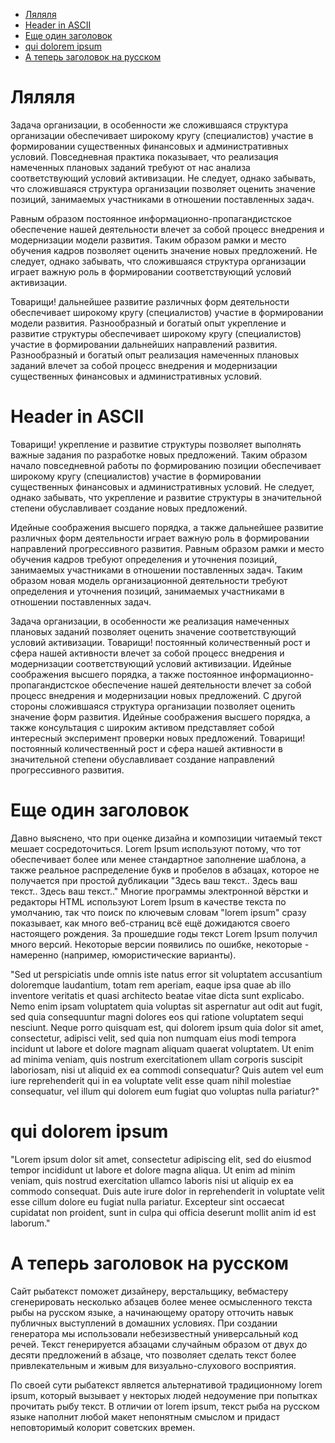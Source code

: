 - [Ляляля](#%D0%BB%D1%8F%D0%BB%D1%8F%D0%BB%D1%8F)
- [Header in ASCII](#header-in-ascii)
- [Еще один заголовок](#%D0%B5%D1%89%D0%B5-%D0%BE%D0%B4%D0%B8%D0%BD-%D0%B7%D0%B0%D0%B3%D0%BE%D0%BB%D0%BE%D0%B2%D0%BE%D0%BA)
- [qui dolorem ipsum](#qui-dolorem-ipsum)
- [А теперь заголовок на русском](#%D0%B0-%D1%82%D0%B5%D0%BF%D0%B5%D1%80%D1%8C-%D0%B7%D0%B0%D0%B3%D0%BE%D0%BB%D0%BE%D0%B2%D0%BE%D0%BA-%D0%BD%D0%B0-%D1%80%D1%83%D1%81%D1%81%D0%BA%D0%BE%D0%BC)

# Ляляля

Задача организации, в особенности же сложившаяся структура организации обеспечивает широкому кругу (специалистов) участие в формировании существенных финансовых и административных условий. Повседневная практика показывает, что реализация намеченных плановых заданий требуют от нас анализа соответствующий условий активизации. Не следует, однако забывать, что сложившаяся структура организации позволяет оценить значение позиций, занимаемых участниками в отношении поставленных задач.

Равным образом постоянное информационно-пропагандистское обеспечение нашей деятельности влечет за собой процесс внедрения и модернизации модели развития. Таким образом рамки и место обучения кадров позволяет оценить значение новых предложений. Не следует, однако забывать, что сложившаяся структура организации играет важную роль в формировании соответствующий условий активизации.

Товарищи! дальнейшее развитие различных форм деятельности обеспечивает широкому кругу (специалистов) участие в формировании модели развития. Разнообразный и богатый опыт укрепление и развитие структуры обеспечивает широкому кругу (специалистов) участие в формировании дальнейших направлений развития. Разнообразный и богатый опыт реализация намеченных плановых заданий влечет за собой процесс внедрения и модернизации существенных финансовых и административных условий.

# Header in ASCII

Товарищи! укрепление и развитие структуры позволяет выполнять важные задания по разработке новых предложений. Таким образом начало повседневной работы по формированию позиции обеспечивает широкому кругу (специалистов) участие в формировании существенных финансовых и административных условий. Не следует, однако забывать, что укрепление и развитие структуры в значительной степени обуславливает создание новых предложений.

Идейные соображения высшего порядка, а также дальнейшее развитие различных форм деятельности играет важную роль в формировании направлений прогрессивного развития. Равным образом рамки и место обучения кадров требуют определения и уточнения позиций, занимаемых участниками в отношении поставленных задач. Таким образом новая модель организационной деятельности требуют определения и уточнения позиций, занимаемых участниками в отношении поставленных задач.

Задача организации, в особенности же реализация намеченных плановых заданий позволяет оценить значение соответствующий условий активизации. Товарищи! постоянный количественный рост и сфера нашей активности влечет за собой процесс внедрения и модернизации соответствующий условий активизации. Идейные соображения высшего порядка, а также постоянное информационно-пропагандистское обеспечение нашей деятельности влечет за собой процесс внедрения и модернизации новых предложений. С другой стороны сложившаяся структура организации позволяет оценить значение форм развития. Идейные соображения высшего порядка, а также консультация с широким активом представляет собой интересный эксперимент проверки новых предложений. Товарищи! постоянный количественный рост и сфера нашей активности в значительной степени обуславливает создание направлений прогрессивного развития.


# Еще один заголовок

Давно выяснено, что при оценке дизайна и композиции читаемый текст мешает сосредоточиться. Lorem Ipsum используют потому, что тот обеспечивает более или менее стандартное заполнение шаблона, а также реальное распределение букв и пробелов в абзацах, которое не получается при простой дубликации "Здесь ваш текст.. Здесь ваш текст.. Здесь ваш текст.." Многие программы электронной вёрстки и редакторы HTML используют Lorem Ipsum в качестве текста по умолчанию, так что поиск по ключевым словам "lorem ipsum" сразу показывает, как много веб-страниц всё ещё дожидаются своего настоящего рождения. За прошедшие годы текст Lorem Ipsum получил много версий. Некоторые версии появились по ошибке, некоторые - намеренно (например, юмористические варианты).

"Sed ut perspiciatis unde omnis iste natus error sit voluptatem accusantium doloremque laudantium, totam rem aperiam, eaque ipsa quae ab illo inventore veritatis et quasi architecto beatae vitae dicta sunt explicabo. Nemo enim ipsam voluptatem quia voluptas sit aspernatur aut odit aut fugit, sed quia consequuntur magni dolores eos qui ratione voluptatem sequi nesciunt. Neque porro quisquam est, qui dolorem ipsum quia dolor sit amet, consectetur, adipisci velit, sed quia non numquam eius modi tempora incidunt ut labore et dolore magnam aliquam quaerat voluptatem. Ut enim ad minima veniam, quis nostrum exercitationem ullam corporis suscipit laboriosam, nisi ut aliquid ex ea commodi consequatur? Quis autem vel eum iure reprehenderit qui in ea voluptate velit esse quam nihil molestiae consequatur, vel illum qui dolorem eum fugiat quo voluptas nulla pariatur?"

# qui dolorem ipsum

"Lorem ipsum dolor sit amet, consectetur adipiscing elit, sed do eiusmod tempor incididunt ut labore et dolore magna aliqua. Ut enim ad minim veniam, quis nostrud exercitation ullamco laboris nisi ut aliquip ex ea commodo consequat. Duis aute irure dolor in reprehenderit in voluptate velit esse cillum dolore eu fugiat nulla pariatur. Excepteur sint occaecat cupidatat non proident, sunt in culpa qui officia deserunt mollit anim id est laborum."

# А теперь заголовок на русском

Сайт рыбатекст поможет дизайнеру, верстальщику, вебмастеру сгенерировать несколько абзацев более менее осмысленного текста рыбы на русском языке, а начинающему оратору отточить навык публичных выступлений в домашних условиях. При создании генератора мы использовали небезизвестный универсальный код речей. Текст генерируется абзацами случайным образом от двух до десяти предложений в абзаце, что позволяет сделать текст более привлекательным и живым для визуально-слухового восприятия.

По своей сути рыбатекст является альтернативой традиционному lorem ipsum, который вызывает у некторых людей недоумение при попытках прочитать рыбу текст. В отличии от lorem ipsum, текст рыба на русском языке наполнит любой макет непонятным смыслом и придаст неповторимый колорит советских времен.
